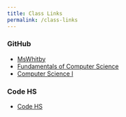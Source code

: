 ```yaml
---
title: Class Links
permalink: /class-links
---
```


### GitHub
- [MsWhitby](https://github.com/mswhitby)
- [Fundamentals of Computer Science](https://github.com/mswhitby/computer_science_fundamentals_2023)
- [Computer Science I](https://github.com/mswhitby/computer_science_2023)

### Code HS
- [Code HS](https://codehs.com/go/125C3)